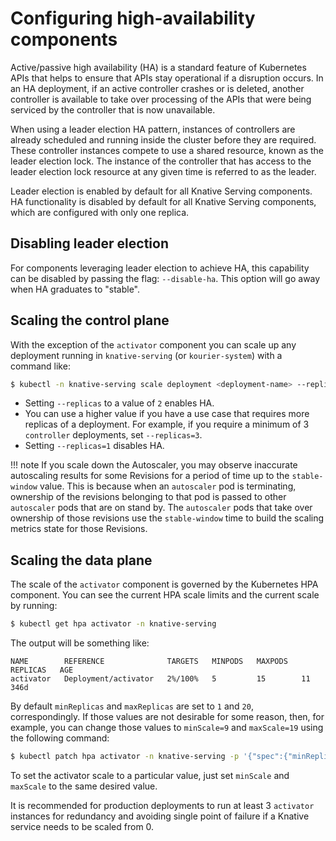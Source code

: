 # Configuring high-availability components

Active/passive high availability (HA) is a standard feature of Kubernetes APIs that helps to ensure that APIs stay operational if a disruption occurs. In an HA deployment, if an active controller crashes or is deleted, another controller is available to take over processing of the APIs that were being serviced by the controller that is now unavailable.

When using a leader election HA pattern, instances of controllers are already scheduled and running inside the cluster before they are required. These controller instances compete to use a shared resource, known as the leader election lock. The instance of the controller that has access to the leader election lock resource at any given time is referred to as the leader.

Leader election is enabled by default for all Knative Serving components.
HA functionality is disabled by default for all Knative Serving components, which are configured with only one replica.

## Disabling leader election

For components leveraging leader election to achieve HA, this capability can be disabled by passing the flag: `--disable-ha`.  This option will go away when HA graduates to "stable".

## Scaling the control plane

With the exception of the `activator` component you can scale up any deployment running in `knative-serving` (or `kourier-system`) with a command like:

```bash
$ kubectl -n knative-serving scale deployment <deployment-name> --replicas=2
```

- Setting `--replicas` to a value of `2` enables HA.
- You can use a higher value if you have a use case that requires more replicas of a deployment. For example, if you require a minimum of 3 `controller` deployments, set `--replicas=3`.
- Setting `--replicas=1` disables HA.

!!! note
    If you scale down the Autoscaler, you may observe inaccurate autoscaling results for some Revisions for a period of time up to the `stable-window` value. This is because when an `autoscaler` pod is terminating, ownership of the revisions belonging to that pod is passed to other `autoscaler` pods that are on stand by. The `autoscaler` pods that take over ownership of those revisions use the `stable-window` time to build the scaling metrics state for those Revisions.

## Scaling the data plane

The scale of the `activator` component is governed by the Kubernetes HPA component. You can see the current HPA scale limits and the current scale by running:

```bash
$ kubectl get hpa activator -n knative-serving
```

The output will be something like:

```{ .bash .no-copy }
NAME        REFERENCE              TARGETS   MINPODS   MAXPODS   REPLICAS   AGE
activator   Deployment/activator   2%/100%   5         15        11         346d
```

By default `minReplicas` and `maxReplicas` are set to `1` and `20`, correspondingly. If those values are not desirable for some reason, then, for example, you can change those values to `minScale=9` and `maxScale=19` using the following command:

```bash
$ kubectl patch hpa activator -n knative-serving -p '{"spec":{"minReplicas":9,"maxReplicas":19}}'
```

To set the activator scale to a particular value, just set `minScale` and `maxScale` to the same desired value.

It is recommended for production deployments to run at least 3 `activator` instances for redundancy and avoiding single point of failure if a Knative service needs to be scaled from 0.
